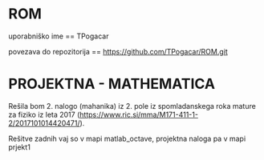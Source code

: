 # ROM

uporabniško ime == TPogacar

povezava do repozitorija == https://github.com/TPogacar/ROM.git

# PROJEKTNA - MATHEMATICA

Rešila bom 2. nalogo (mahanika) iz 2. pole iz spomladanskega roka mature za fiziko iz leta 2017 (https://www.ric.si/mma/M171-411-1-2/2017101014420471/).


Rešitve zadnih vaj so v mapi matlab_octave, projektna naloga pa v mapi prjekt1
